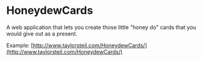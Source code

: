 HoneydewCards
=============

A web application that lets you create those little "honey do" cards that you would give out as a present.

Example: [http://www.taylorsteil.com/HoneydewCards/](http://www.taylorsteil.com/HoneydewCards/)